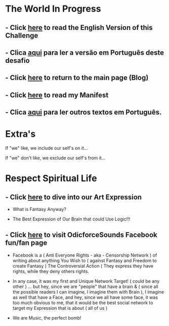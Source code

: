 # The World In Progress

## - Click [here](./EN_EN/README.md) to read the English Version of this Challenge

## - Clica [aqui](./PT_PT/README.md) para ler a versão em Português deste desafio

## - Click [here](https://wiki.odicforcesounds.com) to return to the main page (Blog)

## - Click [here](./MANIFEST.md) to read my Manifest

## - Clica [aqui](https://github.com/odicforcesounds/The-Challenge/tree/master/blogs/pt) para ler outros textos em Português.  

# Extra's

If "we" like, we include our self's on it... 

If "we" don't like, we exclude our self's from it...

# Respect Spiritual Life

## - Click [here](https://wiki.odicforcesounds.com/art/) to dive into our Art Expression

- What is Fantasy Anyway? 

- The Best Expression of Our Brain that could Use Logic!!!

## - Click [here](https://www.facebook.com/odicforcesounds) to visit OdicforceSounds Facebook fun/fan page 

- Facebook is a ( Anti Everyone Rights - aka - Censorship Network ) of writing about anything You Wish to ( against Fantasy and Freedom to create Fantasy ) The Controversial Action ( They express they have rights, while they deny others rights. 

- In any case, it was my first and Unique Network Target! ( could be any other ) ... but hey, since we are "people" that have a brain & ( since all the possible readers I can imagine, I imagine them with Brain ), I imagine as well that have a Face, and hey, since we all have some face, it was too much obvious to me, that it would be the best social network to target my Expression that is about ( all of us )

- We are Music, the perfect bomb!
